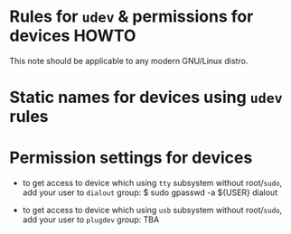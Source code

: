 # Rules for `udev` & permissions for devices HOWTO

This note should be applicable to any modern GNU/Linux distro.


# Static names for devices using `udev` rules





# Permission settings for devices

- to get access to device which using `tty` subsystem without root/`sudo`, add your user to `dialout` group:
$ sudo  gpasswd  -a ${USER}  dialout

- to get access to device which using `usb` subsystem without root/`sudo`, add your user to `plugdev` group:
TBA




